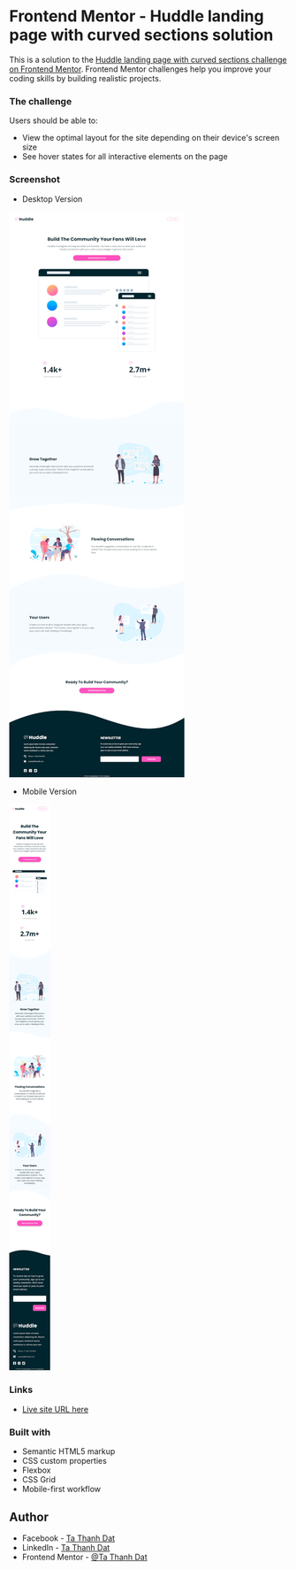 # Frontend Mentor - Huddle landing page with curved sections solution

This is a solution to the [Huddle landing page with curved sections challenge on Frontend Mentor](https://www.frontendmentor.io/challenges/huddle-landing-page-with-curved-sections-5ca5ecd01e82137ec91a50f2). Frontend Mentor challenges help you improve your coding skills by building realistic projects.

### The challenge

Users should be able to:

-   View the optimal layout for the site depending on their device's screen size
-   See hover states for all interactive elements on the page

### Screenshot

-   Desktop Version

![](./desktop-screenshot.png)

-   Mobile Version

![](./mobile-screenshot.png)

### Links

-   [Live site URL here](https://your-live-site-url.com)

### Built with

-   Semantic HTML5 markup
-   CSS custom properties
-   Flexbox
-   CSS Grid
-   Mobile-first workflow

## Author

-   Facebook - [Ta Thanh Dat](https://www.facebook.com/tathanh.dat.5/)
-   LinkedIn - [Ta Thanh Dat](www.linkedin.com/in/ta-thanh-dat-a0a971199)
-   Frontend Mentor - [@Ta Thanh Dat](https://www.frontendmentor.io/profile/tathanhdat)
